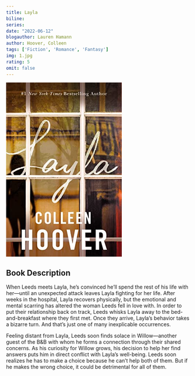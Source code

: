 ```yaml
---
title: Layla
biline:
series: 
date: "2022-06-12"
blogauthor: Lauren Hamann
author: Hoover, Colleen
tags: ['Fiction', 'Romance', 'Fantasy']
img: 1.jpg
rating: 5
omit: false
---
```


![Book Cover](1.jpg)

## Book Description

When Leeds meets Layla, he’s convinced he’ll spend the rest of his life with her—until an unexpected attack leaves Layla fighting for her life. After weeks in the hospital, Layla recovers physically, but the emotional and mental scarring has altered the woman Leeds fell in love with. In order to put their relationship back on track, Leeds whisks Layla away to the bed-and-breakfast where they first met. Once they arrive, Layla’s behavior takes a bizarre turn. And that’s just one of many inexplicable occurrences.

Feeling distant from Layla, Leeds soon finds solace in Willow—another guest of the B&B with whom he forms a connection through their shared concerns. As his curiosity for Willow grows, his decision to help her find answers puts him in direct conflict with Layla’s well-being. Leeds soon realizes he has to make a choice because he can’t help both of them. But if he makes the wrong choice, it could be detrimental for all of them.